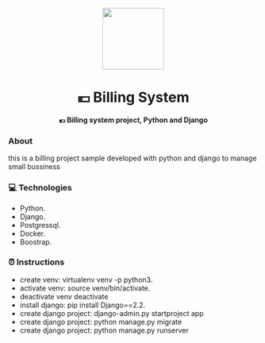 <p align="center">
  <img src="https://cdn2.iconfinder.com/data/icons/mixed-1-1/200/Untitled-9-512.png" height="124px">
  <h1 align="center">💶 Billing System</h1>
  <p align="center">
    <b> 💶 Billing system project, Python and Django</b>
  </p>
</p>

###  About
this is a billing project sample developed with python and django to manage small bussiness

### 💻  Technologies
- Python.
- Django.
- Postgressql.
- Docker.
- Boostrap.

###  ⏰ Instructions
- create venv:  virtualenv venv -p python3.
- activate venv: source venv/bin/activate.
- deactivate venv deactivate
- install django: pip install Django==2.2.
- create django project: django-admin.py startproject app
- create django project: python manage.py migrate
- create django project: python manage.py runserver

